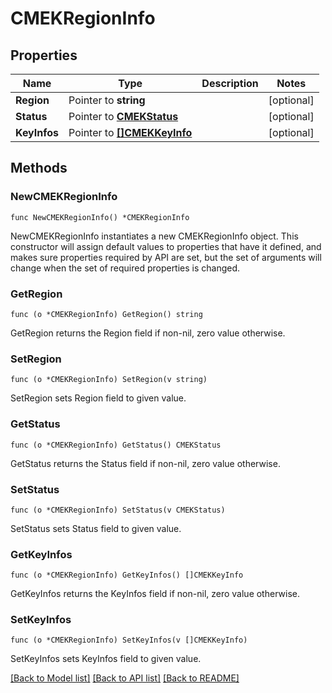 # CMEKRegionInfo

## Properties

Name | Type | Description | Notes
------------ | ------------- | ------------- | -------------
**Region** | Pointer to **string** |  | [optional] 
**Status** | Pointer to [**CMEKStatus**](CMEKStatus.md) |  | [optional] 
**KeyInfos** | Pointer to [**[]CMEKKeyInfo**](CMEKKeyInfo.md) |  | [optional] 

## Methods

### NewCMEKRegionInfo

`func NewCMEKRegionInfo() *CMEKRegionInfo`

NewCMEKRegionInfo instantiates a new CMEKRegionInfo object.
This constructor will assign default values to properties that have it defined,
and makes sure properties required by API are set, but the set of arguments
will change when the set of required properties is changed.

### GetRegion

`func (o *CMEKRegionInfo) GetRegion() string`

GetRegion returns the Region field if non-nil, zero value otherwise.

### SetRegion

`func (o *CMEKRegionInfo) SetRegion(v string)`

SetRegion sets Region field to given value.

### GetStatus

`func (o *CMEKRegionInfo) GetStatus() CMEKStatus`

GetStatus returns the Status field if non-nil, zero value otherwise.

### SetStatus

`func (o *CMEKRegionInfo) SetStatus(v CMEKStatus)`

SetStatus sets Status field to given value.

### GetKeyInfos

`func (o *CMEKRegionInfo) GetKeyInfos() []CMEKKeyInfo`

GetKeyInfos returns the KeyInfos field if non-nil, zero value otherwise.

### SetKeyInfos

`func (o *CMEKRegionInfo) SetKeyInfos(v []CMEKKeyInfo)`

SetKeyInfos sets KeyInfos field to given value.


[[Back to Model list]](../README.md#documentation-for-models) [[Back to API list]](../README.md#documentation-for-api-endpoints) [[Back to README]](../README.md)


